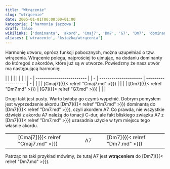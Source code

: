 ```yaml
---
title: "Wtrącenie"
slug: "wtrącenie"
date: 2005-01-01T00:00:00+01:00
kategorie: ['harmonia jazzowa']
draft: false
wikilinks: ['dominanta', 'akord', 'Cmaj7', 'Dm7', 'G7', 'Dm7', 'dominanta', 'Dm7', 'A7', 'A7', 'tonacja', 'A7', 'Dm7', 'Cmaj7', 'A7', 'Dm7', 'G7', 'A7', 'Dm7']
aliases: ['wtracenie', 'książka/wtrącenia']
---
```

Harmonię utworu, oprócz funkcji pobocznych, można uzupełniać o tzw.
wtrącenia. Wtrącenie polega, najprościej to ujmując, na dodaniu
dominanty<!-- link nie odnosił się do niczego --> do któregoś z
akordów<!-- link nie odnosił się do niczego -->, które już są w utworze. Powiedzmy że nasz
utwór ma następującą harmonię:

|   |                           |  |   |                       |                     |   |
| - | ------------------------- |  | - | --------------------- | ------------------- | - |
| | | [Cmaj7]({{< relref "Cmaj7.md" >}}) |  | | | [Dm7]({{< relref "Dm7.md" >}}) | [G7]({{< relref "G7.md" >}}) | | |

Drugi takt jest pusty. Warto byłoby go czymś wypełnić. Dobrym pomysłem
jest wyprzedzenie akordu [Dm7]({{< relref "Dm7.md" >}})
dominantą<!-- link nie odnosił się do niczego --> do [Dm7]({{< relref "Dm7.md" >}}), czyli
akordem A7<!-- link nie odnosił się do niczego -->. Co prawda, nie wszystkie dźwięki z akordu
A7<!-- link nie odnosił się do niczego --> należą do tonacji<!-- link nie odnosił się do niczego --> C-dur, ale
fakt bliskiego związku A7<!-- link nie odnosił się do niczego --> z [Dm7]({{< relref "Dm7.md" >}})
uzasadnia użycie w tym miejscu tego właśnie akordu.

|   |                           |                     |   |                       |                     |   |
| - | ------------------------- | ------------------- | - | --------------------- | ------------------- | - |
| | | [Cmaj7]({{< relref "Cmaj7.md" >}}) | A7<!-- link nie odnosił się do niczego --> | | | [Dm7]({{< relref "Dm7.md" >}}) | [G7]({{< relref "G7.md" >}}) | | |

Patrząc na taki przykład mówimy, że tutaj A7<!-- link nie odnosił się do niczego --> jest
**wtrąceniem** do [Dm7]({{< relref "Dm7.md" >}}).

